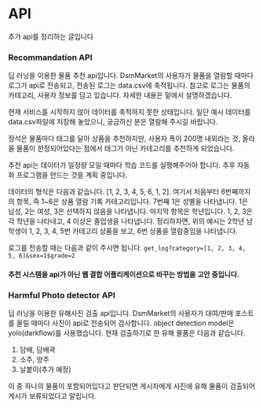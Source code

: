 # API

추가 api를 정리하는 글입니다

### Recommandation API

딥 러닝을 이용한 물품 추천 api입니다. DsmMarket의 사용자가 물품을 열람할 때마다 로그가 api로 전송되고, 전송된 로그는 data.csv에 축적됩니다. 참고로 로그는 물품의 카테고리, 사용자 정보를 담고 있습니다. 자세한 내용은 밑에서 설명하겠습니다. 

현재 서비스를 시작하지 않아 데이터를 축적하지 못한 상태입니다. 일단 예시 데이터를 data.csv파일에 저장해 놓았으니, 궁금하신 분은 열람해 주시길 바랍니다.

정석은 물품마다 태그를 달아 상품을 추천하지만, 사용자 폭이 200명 내외라는 것, 올라올 물품이 한정되어있다는 점에서 태그가 아닌 카테고리를 추천하게 되었습니다.

추천 api는 데이터가 일정량 모일 때마다 학습 코드를 실행해주어야 합니다. 추후 자동화 프로그램을 만드는 것을 계획 중입니다.

데이터의 형식은 다음과 같습니다. [1, 2, 3, 4, 5, 6, 1, 2]. 여기서 처음부터 6번째까지의 항목, 즉 1~6은 상품 열람 기록 카테고리입니다. 7번째 1은 성별을 나타냅니다. 1은 남성, 2는 여성, 3은 선택하지 않음을 나타냅니다. 마지막 항목은 학년입니다. 1, 2, 3은 각 학년을 나타내고, 4 이상은 졸업생을 나타냅니다. 정리하자면, 위의 예시는 2학년 남학생이 1, 2, 3, 4, 5번 카테고리 상품을 보고, 6번 상품을 열람중임을 나타냅니다.

로그를 전송할 때는 다음과 같이 주시면 됩니다.
`get_log?category=[1, 2, 3, 4, 5, 6]&sex=1$grade=2`

#### 추천 시스템을 api가 아닌 웹 결합 어플리케이션으로 바꾸는 방법을 고안 중입니다.

### Harmful Photo detector API

딥 러닝을 이용한 유해사진 검출 api입니다. DsmMarket의 사용자가 대여/판매 포스트를 올릴 때마다 사진이 api로 전송되어 검사합니다. object detection model은 yolo(darkflow)를 사용했습니다. 현재 검출하기로 한 유해 물품은 다음과 같습니다.

1. 담배, 담배곽
2. 소주, 양주
3. 날붙이(추가 예정)

이 중 하나의 물품이 포함되어있다고 판단되면 게시자에게 사진에 유해 물품이 검출되어 게시가 보류되었다고 알립니다. 
